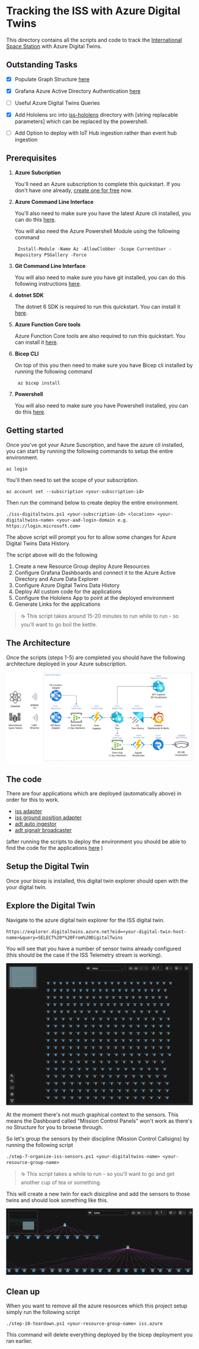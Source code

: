 # Tracking the ISS with Azure Digital Twins

This directory contains all the scripts and code to track the [International Space Station](https://en.wikipedia.org/wiki/International_Space_Station) with Azure Digital Twins.

## Outstanding Tasks

- [x] Populate Graph Structure [here](./step-7-organize-iss-sensors.ps1)
- [x] Grafana Azure Active Directory Authentication [here](./step-2-configure-iss-dashboards.ps1)
- [ ] Useful Azure Digital Twins Queries
- [x] Add Hololens src into [iss-hololens](./iss-hololens) directory with [string replacable parameters] which can be replaced by the powershell.
- [ ] Add Option to deploy with IoT Hub ingestion rather than event hub ingestion


## Prerequisites

1. **Azure Subcription**

   You'll need an Azure subscription to complete this quickstart. If you don't have one already, [create one for free](https://azure.microsoft.com/free/) now.

2. **Azure Command Line Interface**

   You'll also need to make sure you have the latest Azure cli installed, you can do this [here](https://docs.microsoft.com/en-us/cli/azure/install-azure-cli?view=azure-cli-latest).

   You will also need the Azure Powershell Module using the following command

        Install-Module -Name Az -AllowClobber -Scope CurrentUser -Repository PSGallery -Force

3. **Git Command Line Interface**
   
    You will also need to make sure you have git installed, you can do this following instructions [here](https://git-scm.com/book/en/v2/Getting-Started-Installing-Git).

4. **dotnet SDK**

    The dotnet 6 SDK is required to run this quickstart. You can install it [here](https://docs.microsoft.com/en-us/dotnet/core/tools/dotnet-install-script).

5. **Azure Function Core tools**

    Azure Function Core tools are also required to run this quickstart. You can install it [here](https://docs.microsoft.com/en-us/azure/azure-functions/functions-run-local?tabs=v4%2Cwindows%2Ccsharp%2Cportal%2Cbash).

6. **Bicep CLI**

    On top of this you then need to make sure you have Bicep cli installed by running the following command

        az bicep install

7. **Powershell**

    You will also need to make sure you have Powershell installed, you can do this [here](https://docs.microsoft.com/en-us/powershell/scripting/install/installing-powershell-core-on-windows?view=powershell-6).

## Getting started

Once you've got your Azure Suscription, and have the azure cli installed, you can start by running the following commands to setup the entire environment.
    
    az login

You'll then need to set the scope of your subscription.

    az account set --subscription <your-subscription-id>

Then run the command below to create deploy the entire environment.

    ./iss-digitaltwins.ps1 <your-subscription-id> <location> <your-digitaltwins-name> <your-aad-login-domain e.g. https://login.microsoft.com>

The above script will prompt you for to allow some changes for Azure Digital Twins Data History. 

The script above will do the following

1. Create a new Resource Group deploy Azure Resources
2. Configure Grafana Dashboards and connect it to the Azure Active Directory and Azure Data Explorer
3. Configure Azure Digital Twins Data History
4. Deploy All custom code for the applications
5. Configure the Hololens App to point at the deployed environment    
5. Generate Links for the applications

>☕  This script takes around 15-20 minutes to run while to run - so you'll want to go boil the kettle.

## The Architecture

Once the scripts (steps 1-5) are completed you should have the following architecture deployed in your Azure subscription.

![ISS Architecture with event hub](../images/ISS/iss-architecture-event-hub-ingest.png)



## The code

There are four applications which are deployed (automatically above) in order for this to work.

- [iss adapter](https://github.com/WaywardHayward/iss_azure_data_adapter)
- [iss ground position adapter](https://github.com/WaywardHayward/iss-location-ingestor)
- [adt auto ingestor](https://github.com/WaywardHayward/adt-auto-ingestor)
- [adt signalr broadcaster](https://github.com/WaywardHayward/adt-signalr-broadcaster)

(after running the scripts to deploy the environment you should be able to find the code for the applications [here](./iss-applications/) )

## Setup the Digital Twin

Once your bicep is installed, this digital twin explorer should open with the your digital twin.

## Explore the Digital Twin

Navigate to the azure digital twin explorer for the ISS digital twin.

    https://explorer.digitaltwins.azure.net?eid=<your-digital-twin-host-name>&query=SELECT%20*%20From%20DigitalTwins

You will see that you have a number of sensor twins already configured (this should be the case if the ISS Telemetry stream is working).

![auto provisioned twins](../images/ISS/iss-auto-provisioned-twins.png)

At the moment there's not much graphical context to the sensors. This means the Dashboard called "Mission Control Panels" won't work as there's no Structure for you to browse through. 

So let's group the sensors by their discipline (Mission Control Callsigns) by running the following script 

    ./step-7-organize-iss-sensors.ps1 <your-digitaltwins-name> <your-resource-group-name>

>☕  This script takes a while to run - so you'll want to go and get another cup of tea or something.

This will create a new twin for each disicpline and add the sensors to those twins and should look something like this.

![Organized twins](../images/ISS/iss-organized-twins.png)


## Clean up

When you want to remove all the azure resources which this project setup simply run the following script

    ./step-10-teardown.ps1 <your-resource-group-name> iss.azure

This command will delete everything deployed by the bicep deployment you ran earlier.

